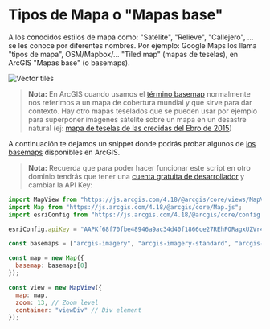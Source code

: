 # Tipos de Mapa o "Mapas base"

A los conocidos estilos de mapa como: "Satélite", "Relieve", "Callejero", ... se les conoce por diferentes nombres. Por ejemplo: Google Maps los llama "tipos de mapa", OSM/Mapbox/... "Tiled map" (mapas de teselas), en ArcGIS "Mapas base" (o basemaps).

![Vector tiles](https://github.com/esri-es/arcgis-vector-tiles/raw/master/images/Vector%20Tile%20Showcase.gif?raw=true)

> **Nota:** En ArcGIS cuando usamos el [término basemap](https://developers.arcgis.com/documentation/glossary/basemap/) normalmente nos referimos a un mapa de cobertura mundial y que sirve para dar contexto. Hay otro mapas teselados que se pueden usar por ejemplo para superponer imágenes sátelite sobre un mapa en un desastre natural (ej: [mapa de teselas de las crecidas del Ebro de 2015](https://tiles.arcgis.com/tiles/nCKYwcSONQTkPA4K/arcgis/rest/services/deimosZona1/MapServer?f=jsapi&cacheKey=b8476fe9b32f6ec6usamos))

A continuación te dejamos un snippet donde podrás probar algunos de [los basemaps](https://developers.arcgis.com/javascript/latest/api-reference/esri-Map.html#basemap) disponibles en ArcGIS.

> **Nota:** Recuerda que para poder hacer funcionar este script en otro dominio tendrás que tener una [cuenta gratuita de desarrollador](https://developers.arcgis.com/sign-up/) y cambiar la API Key:

```js
import MapView from "https://js.arcgis.com/4.18/@arcgis/core/views/MapView.js";
import Map from "https://js.arcgis.com/4.18/@arcgis/core/Map.js";
import esriConfig from "https://js.arcgis.com/4.18/@arcgis/core/config.js";

esriConfig.apiKey = "AAPKf68f70fbe48946a9ac34d40f1866ce27REhFORagxUZVr4zy0hXN1rsCmfRKfz-v_00vAK0Gc2Q2MXbPBeJHsRoh1Ik1nLS7";

const basemaps = ["arcgis-imagery", "arcgis-imagery-standard", "arcgis-imagery-labels", "arcgis-light-gray", "arcgis-dark-gray", "arcgis-navigation", "arcgis-navigation-night", "arcgis-streets", "arcgis-streets-night", "arcgis-streets-relief", "arcgis-topographic", "arcgis-oceans", "osm-standard", "osm-standard-relief", "osm-streets", "osm-streets-relief", "osm-light-gray", "osm-dark-gray", "arcgis-terrain", "arcgis-community", "arcgis-charted-territory", "arcgis-colored-pencil", "arcgis-nova", "arcgis-modern-antique", "arcgis-midcentury", "arcgis-newspaper", "arcgis-hillshade-light", "arcgis-hillshade-dark"];

const map = new Map({
  basemap: basemaps[0]
});

const view = new MapView({
  map: map,
  zoom: 13, // Zoom level
  container: "viewDiv" // Div element
});
```
